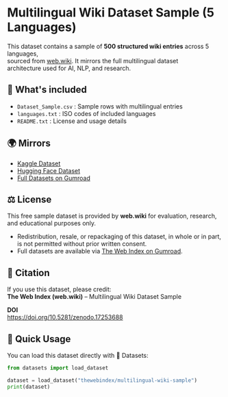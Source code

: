 # Multilingual Wiki Dataset Sample (5 Languages)

This dataset contains a sample of **500 structured wiki entries** across 5 languages,  
sourced from [web.wiki](https://web.wiki). It mirrors the full multilingual dataset  
architecture used for AI, NLP, and research.

## 📂 What's included
- `Dataset_Sample.csv` : Sample rows with multilingual entries  
- `languages.txt` : ISO codes of included languages  
- `README.txt` : License and usage details  

## 🌍 Mirrors
- [Kaggle Dataset](https://kaggle.com/datasets/thewebindex/multilingual-wiki-dataset-sample-5-languages)  
- [Hugging Face Dataset](https://huggingface.co/datasets/thewebindex/multilingual-wiki-sample)  
- [Full Datasets on Gumroad](https://thewebindex.gumroad.com/)  

## ⚖️ License
This free sample dataset is provided by **web.wiki** for evaluation, research,  
and educational purposes only.  

- Redistribution, resale, or repackaging of this dataset, in whole or in part,  
  is not permitted without prior written consent.  
- Full datasets are available via [The Web Index on Gumroad](https://thewebindex.gumroad.com/).  

## 📝 Citation
If you use this dataset, please credit:  
**The Web Index (web.wiki)** – Multilingual Wiki Dataset Sample  

**DOI**  
https://doi.org/10.5281/zenodo.17253688

## 🚀 Quick Usage
You can load this dataset directly with 🤗 Datasets:

```python
from datasets import load_dataset

dataset = load_dataset("thewebindex/multilingual-wiki-sample")
print(dataset)
